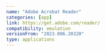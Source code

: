 ```yaml
---
name: "Adobe Acrobat Reader"
categories: [app]
link: https://get.adobe.com/reader/
compatibility: emulation
versionFrom: "2023.006.20320"
type: applications
---
```


